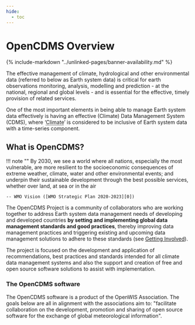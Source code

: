 ```yaml
---
hide:
  - toc
---
```


# OpenCDMS Overview

{% include-markdown "../unlinked-pages/banner-availability.md" %}

The effective management of climate, hydrological and other environmental data (referred to below as Earth system data) is critical for earth observations
monitoring, analysis, modelling and prediction - at the national, regional and global levels - and is essential for the effective, timely provision of related services.

One of the most important elements in being able to manage Earth system data effectively is having an effective (Climate) Data Management System (CDMS),
where ‘<abbr title="The term “climate” is considered to capture a very broad range of environmental variables, e.g. the GCOS Essential Climate Variables (ECVs)">Climate</abbr>’ is considered to be inclusive of Earth system data with a time-series component.

## What is OpenCDMS?

!!! note ""
    By 2030, we see a world where all nations, especially the most vulnerable, are more resilient to the socioeconomic consequences of extreme weather, climate, water and other environmental events; and underpin their sustainable development through the best possible services, whether over land, at sea or in the air

    -- WMO Vision ([WMO Strategic Plan 2020-2023][0])

<!-- TODO: decide where to add sub-group and working group summary
     from page 5 of the 2020 Project Report -->

<!-- TODO: Link to risk register -->

The OpenCDMS Project is a community of collaborators who are working together to address Earth system data management needs of developing and developed countries **by setting and implementing global data
management standards and good practices**, thereby improving data management practices and triggering existing and upcoming data management
solutions to adhere to these standards (see [Getting Involved](/about/get-involved)).

The project is focused on the development and application of recommendations, best practices and standards intended for all climate data management systems and also the support and creation of free and open source software solutions to assist with implementation.

<!--Members of the OpenCDMS Project are currently assisting with the development of a WMO CDMS Data Model Standard.-->

### The OpenCDMS software

The OpenCDMS software is a product of the OpenWIS Association. The goals below are all in alignment with the associations aim to: "facilitate collaboration on the development, promotion and sharing of open source software for the exchange of global meteorological information".

<!--
#### Goal 1: Reference Implementation

At a minimum, the OpenCDMS software will be a <abbr title="A program that implements all requirements from a corresponding specification and demonstrates what should be considered the &quot;correct&quot; behavior of any other implementation of it.">Reference Implementation</abbr> for Climate Data Management Standards.

This goal is also in alignment with [WMO's Mission][0] to advance standardisation and provide close coordination 
in building highly standardised systems.

{# This activity has been started with [support from WMO](/about/funding/wmo). #}


#### Goal 2: Powered by OpenCDMS

Capacity building, in line with WMO Core Values

This activity has been started with [support from the Intra-ACP Climate Services and Related Applications (ACP Project)](/about/funding/acp-project)



#### Goal 3: OpenCDMS

(stand- alone production-ready solution)


#### Goal 4: OpenCDMS Cloud

-->


[0]: https://library.wmo.int/index.php?lvl=notice_display&id=21525%20-%20.Xlz7H5NKi70 
